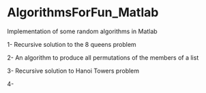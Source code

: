 # AlgorithmsForFun_Matlab
Implementation of some random algorithms in Matlab

1- Recursive solution to the 8 queens problem

2- An algorithm to produce all permutations of the members of a list 

3- Recursive solution to Hanoi Towers problem


4- 


